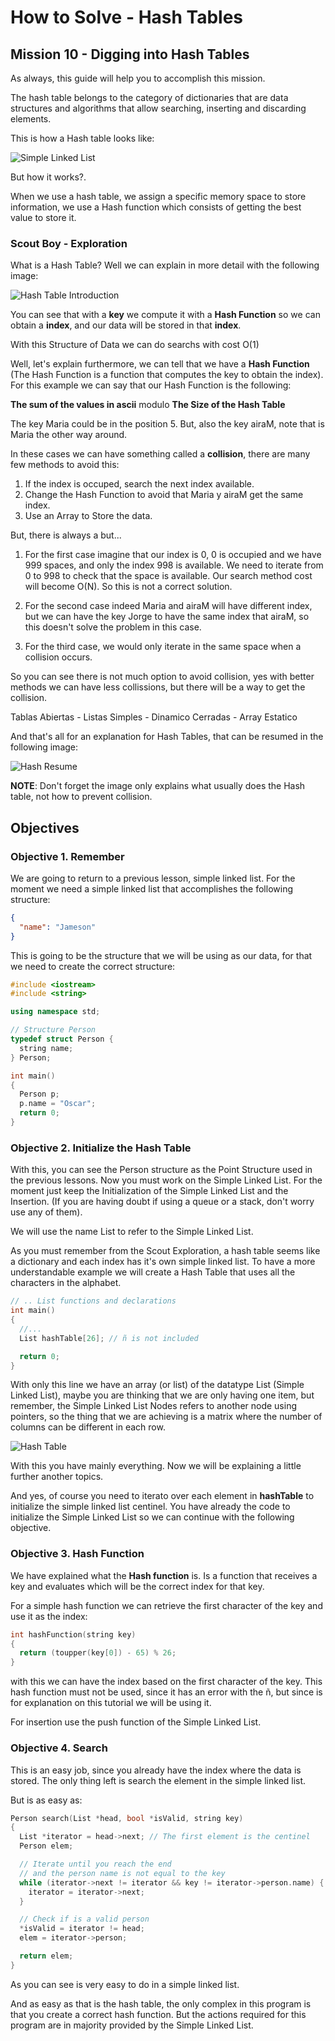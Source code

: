# How to Solve - Hash Tables

## Mission 10 - Digging into Hash Tables

As always, this guide will help you to accomplish this mission.

The hash table belongs to the category of dictionaries that are data structures and algorithms that allow searching, inserting and discarding elements. 

This is how a Hash table looks like: 

![Simple Linked List](./img/T-Hash_1.png)

But how it works?.

When we use a hash table, we assign a specific memory space to store information, we use a Hash function which consists of getting the best value to store it. 

### Scout Boy - Exploration

What is a Hash Table? Well we can explain in more detail with the following image:

![Hash Table Introduction](./img/hash-intro.png)

You can see that with a **key** we compute it with a **Hash Function** so we can obtain a **index**, and our data will be stored in that **index**. 

With this Structure of Data we can do searchs with cost O(1)

Well, let's explain furthermore, we can tell that we have a **Hash Function** (The Hash Function is a function that computes the key to obtain the index).
For this example we can say that our Hash Function is the following:

**The sum of the values in ascii** modulo **The Size of the Hash Table**

The key Maria could be in the position 5.
But, also the key airaM, note that is Maria the other way around.

In these cases we can have something called a **collision**, there are many few methods to avoid this:

1. If the index is occuped, search the next index available.
2. Change the Hash Function to avoid that Maria y airaM get the same index.
3. Use an Array to Store the data.

But, there is always a but...

1. For the first case imagine that our index is 0, 0 is occupied and we have 999 spaces, and only the index 998 is available. We need to iterate from 0 to 998 to check that the space is available. Our search method cost will become O(N). So this is not a correct solution.

2. For the second case indeed Maria and airaM will have different index, but we can have the key Jorge to have the same index that airaM, so this doesn't solve the problem in this case.

3. For the third case, we would only iterate in the same space when a collision occurs.

So you can see there is not much option to avoid collision, yes with better methods we can have less collissions, but there will be a way to get the collision.

Tablas Abiertas - Listas Simples - Dinamico
Cerradas - Array Estatico

And that's all for an explanation for Hash Tables, that can be resumed in the following image:

![Hash Resume](./img/hash-resume.png)

**NOTE**: Don't forget the image only explains what usually does the Hash table, not how to prevent collision.

## Objectives

### Objective 1. Remember

We are going to return to a previous lesson, simple linked list. For the moment we need a simple linked list that accomplishes the following structure:

```json
{
  "name": "Jameson"
}
```

This is going to be the structure that we will be using as our data, for that we need to create the correct structure:

```c++
#include <iostream>
#include <string>

using namespace std;

// Structure Person
typedef struct Person {
  string name;
} Person;

int main()
{
  Person p;
  p.name = "Oscar";
  return 0;
}
```

### Objective 2. Initialize the Hash Table

With this, you can see the Person structure as the Point Structure used in the previous lessons. Now you must work on the Simple Linked List. For the moment just keep the Initialization of the Simple Linked List and the Insertion. (If you are having doubt if using a queue or a stack, don't worry use any of them).

We will use the name List to refer to the Simple Linked List.

As you must remember from the Scout Exploration, a hash table seems like a dictionary and each index has it's own simple linked list. To have a more understandable example we will create a Hash Table that uses all the characters in the alphabet.

```c++
// .. List functions and declarations
int main()
{
  //...
  List hashTable[26]; // ñ is not included

  return 0;
}
```

With only this line we have an array (or list) of the datatype List (Simple Linked List), maybe you are thinking that we are only having one item, but remember, the Simple Linked List Nodes refers to another node using pointers, so the thing that we are achieving is a matrix where the number of columns can be different in each row.

![Hash Table](./img/matrix-cols.png)

With this you have mainly everything. Now we will be explaining a little further another topics.

And yes, of course you need to iterato over each element in **hashTable** to initialize the simple linked list centinel. You have already the code to initialize the Simple Linked List so we can continue with the following objective.

### Objective 3. Hash Function

We have explained what the **Hash function** is. Is a function that receives a key and evaluates which will be the correct index for that key.

For a simple hash function we can retrieve the first character of the key and use it as the index:

```c++
int hashFunction(string key)
{
  return (toupper(key[0]) - 65) % 26;
}
```

with this we can have the index based on the first character of the key. This hash function must not be used, since it has an error with the ñ, but since is for explanation on this tutorial we will be using it.

For insertion use the push function of the Simple Linked List.

### Objective 4. Search

This is an easy job, since you already have the index where the data is stored. The only thing left is search the element in the simple linked list.

But is as easy as:

```c++
Person search(List *head, bool *isValid, string key)
{
  List *iterator = head->next; // The first element is the centinel
  Person elem;

  // Iterate until you reach the end
  // and the person name is not equal to the key
  while (iterator->next != iterator && key != iterator->person.name) {
    iterator = iterator->next;
  }

  // Check if is a valid person
  *isValid = iterator != head;
  elem = iterator->person;

  return elem;
}
```

As you can see is very easy to do in a simple linked list.

And as easy as that is the hash table, the only complex in this program is that you create a correct hash function. But the actions required for this program are in majority provided by the Simple Linked List.